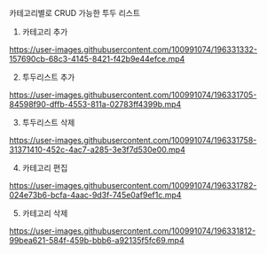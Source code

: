 카테고리별로 CRUD 가능한 투두 리스트

1. 카테고리 추가

https://user-images.githubusercontent.com/100991074/196331332-157690cb-68c3-4145-8421-f42b9e44efce.mp4

2. 투두리스트 추가

https://user-images.githubusercontent.com/100991074/196331705-84598f90-dffb-4553-811a-02783ff4399b.mp4

3. 투두리스트 삭제

https://user-images.githubusercontent.com/100991074/196331758-31371410-452c-4ac7-a285-3e3f7d530e00.mp4

4. 카테고리 편집

https://user-images.githubusercontent.com/100991074/196331782-024e73b6-bcfa-4aac-9d3f-745e0af9ef1c.mp4

5. 카테고리 삭제

https://user-images.githubusercontent.com/100991074/196331812-99bea621-584f-459b-bbb6-a92135f5fc69.mp4
